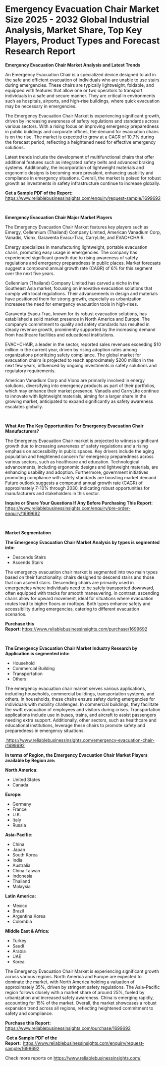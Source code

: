 <p><h1>Emergency Evacuation Chair Market Size 2025 - 2032 Global Industrial Analysis, Market Share, Top Key Players, Product Types and Forecast Research Report</h1></p><p><strong>Emergency Evacuation Chair Market Analysis and Latest Trends</strong></p>
<p><p>An Emergency Evacuation Chair is a specialized device designed to aid in the safe and efficient evacuation of individuals who are unable to use stairs during emergencies. These chairs are typically lightweight, foldable, and equipped with features that allow one or two operators to transport individuals in a safe and secure manner. They are critical in environments such as hospitals, airports, and high-rise buildings, where quick evacuation may be necessary in emergencies.</p><p>The Emergency Evacuation Chair Market is experiencing significant growth, driven by increasing awareness of safety regulations and standards across various sectors. With a rising focus on improving emergency preparedness in public buildings and corporate offices, the demand for evacuation chairs is on the rise. The market is expected to grow at a CAGR of 10.7% during the forecast period, reflecting a heightened need for effective emergency solutions. </p><p>Latest trends include the development of multifunctional chairs that offer additional features such as integrated safety belts and advanced braking systems. Additionally, the incorporation of lightweight materials and ergonomic designs is becoming more prevalent, enhancing usability and compliance in emergency situations. Overall, the market is poised for robust growth as investments in safety infrastructure continue to increase globally.</p></p>
<p><strong>Get a Sample PDF of the Report:&nbsp;</strong> <a href="https://www.reliablebusinessinsights.com/enquiry/request-sample/1699692?utm_campaign=2315&utm_medium=2&utm_source=Github&utm_content=ia&utm_term=10042025&utm_id=emergency-evacuation-chair">https://www.reliablebusinessinsights.com/enquiry/request-sample/1699692</a></p>
<p>&nbsp;</p>
<p><strong>Emergency Evacuation Chair Major Market Players</strong></p>
<p><p>The Emergency Evacuation Chair Market features key players such as Emergy, Cellennium (Thailand) Company Limited, American Vanadium Corp, Vanadis, Vionx, Garaventa Evacu-Trac, CarryLite, and EVAC+CHAIR. </p><p>Emergy specializes in manufacturing lightweight, portable evacuation chairs, promoting easy usage in emergencies. The company has experienced significant growth due to rising awareness of safety regulations and emergency preparedness in public places. Market forecasts suggest a compound annual growth rate (CAGR) of 6% for this segment over the next five years.</p><p>Cellennium (Thailand) Company Limited has carved a niche in the Southeast Asia market, focusing on innovative evacuation solutions that comply with local regulations. Their advancements in design and materials have positioned them for strong growth, especially as urbanization increases the need for emergency evacuation tools in high-rises.</p><p>Garaventa Evacu-Trac, known for its robust evacuation solutions, has established a solid market presence in North America and Europe. The company’s commitment to quality and safety standards has resulted in steady revenue growth, prominently supported by the increasing demand from healthcare facilities and educational institutions.</p><p>EVAC+CHAIR, a leader in the sector, reported sales revenues exceeding $10 million in the current year, driven by rising adoption rates among organizations prioritizing safety compliance. The global market for evacuation chairs is projected to reach approximately $200 million in the next few years, influenced by ongoing investments in safety solutions and regulatory requirements.</p><p>American Vanadium Corp and Vionx are primarily involved in energy solutions, diversifying into emergency products as part of their portfolios, which may enhance their market presence. Vanadis and CarryLite continue to innovate with lightweight materials, aiming for a larger share in the growing market, anticipated to expand significantly as safety awareness escalates globally.</p></p>
<p>&nbsp;</p>
<p><strong>What Are The Key Opportunities For Emergency Evacuation Chair Manufacturers?</strong></p>
<p><p>The Emergency Evacuation Chair market is projected to witness significant growth due to increasing awareness of safety regulations and a rising emphasis on accessibility in public spaces. Key drivers include the aging population and heightened concern for emergency preparedness across various sectors, such as healthcare and education. Technological advancements, including ergonomic designs and lightweight materials, are enhancing usability and adoption. Furthermore, government initiatives promoting compliance with safety standards are boosting market demand. Future outlook suggests a compound annual growth rate (CAGR) of approximately 7-10% through 2030, indicating robust opportunities for manufacturers and stakeholders in this sector.</p></p>
<p><strong>Inquire or Share Your Questions If Any Before Purchasing This Report:</strong> <a href="https://www.reliablebusinessinsights.com/enquiry/pre-order-enquiry/1699692?utm_campaign=2315&utm_medium=2&utm_source=Github&utm_content=ia&utm_term=10042025&utm_id=emergency-evacuation-chair">https://www.reliablebusinessinsights.com/enquiry/pre-order-enquiry/1699692</a></p>
<p>&nbsp;</p>
<p><strong>Market Segmentation</strong></p>
<p><strong>The Emergency Evacuation Chair Market Analysis by types is segmented into:</strong></p>
<p><ul><li>Descends Stairs</li><li>Ascends Stairs</li></ul></p>
<p><p>The emergency evacuation chair market is segmented into two main types based on their functionality: chairs designed to descend stairs and those that can ascend stairs. Descending chairs are primarily used in emergencies where individuals need to be safely transported downward, often equipped with tracks for smooth maneuvering. In contrast, ascending chairs allow for upward movement, ideal for situations where evacuation routes lead to higher floors or rooftops. Both types enhance safety and accessibility during emergencies, catering to different evacuation scenarios.</p></p>
<p><strong>Purchase this Report:&nbsp;</strong><a href="https://www.reliablebusinessinsights.com/purchase/1699692?utm_campaign=2315&utm_medium=2&utm_source=Github&utm_content=ia&utm_term=10042025&utm_id=emergency-evacuation-chair">https://www.reliablebusinessinsights.com/purchase/1699692</a></p>
<p>&nbsp;</p>
<p><strong>The Emergency Evacuation Chair Market Industry Research by Application is segmented into:</strong></p>
<p><ul><li>Household</li><li>Commercial Building</li><li>Transportation</li><li>Others</li></ul></p>
<p><p>The emergency evacuation chair market serves various applications, including households, commercial buildings, transportation systems, and others. In households, these chairs ensure safety during emergencies for individuals with mobility challenges. In commercial buildings, they facilitate the swift evacuation of employees and visitors during crises. Transportation applications include use in buses, trains, and aircraft to assist passengers needing extra support. Additionally, other sectors, such as healthcare and educational institutions, leverage these chairs to promote safety and preparedness in emergency situations.</p></p>
<p><a href="https://www.reliablebusinessinsights.com/emergency-evacuation-chair-r1699692?utm_campaign=2315&utm_medium=2&utm_source=Github&utm_content=ia&utm_term=10042025&utm_id=emergency-evacuation-chair">&nbsp;https://www.reliablebusinessinsights.com/emergency-evacuation-chair-r1699692</a></p>
<p><strong>In terms of Region, the Emergency Evacuation Chair Market Players available by Region are:</strong></p>
<p>
    <p> <strong> North America: </strong>
        <ul>
            <li>United States</li>
            <li>Canada</li>
        </ul>
        </p> 
    <p> <strong> Europe: </strong>
        <ul>
            <li>Germany</li>
            <li>France</li>
            <li>U.K.</li>
            <li>Italy</li>
            <li>Russia</li>
        </ul>
        </p> 
    <p> <strong> Asia-Pacific: </strong>
        <ul>
            <li>China</li>
            <li>Japan</li>
            <li>South Korea</li>
            <li>India</li>
            <li>Australia</li>
            <li>China Taiwan</li>
            <li>Indonesia</li>
            <li>Thailand</li>
            <li>Malaysia</li>
        </ul>
        </p> 
    <p> <strong> Latin America: </strong>
        <ul>
            <li>Mexico</li>
            <li>Brazil</li>
            <li>Argentina Korea</li>
            <li>Colombia</li>
        </ul>
        </p> 
    <p> <strong> Middle East & Africa: </strong>
        <ul>
            <li>Turkey</li>
            <li>Saudi</li>
            <li>Arabia</li>
            <li>UAE</li>
            <li>Korea</li>
        </ul>
    </p>
    </p>
<p><p>The Emergency Evacuation Chair Market is experiencing significant growth across various regions. North America and Europe are expected to dominate the market, with North America holding a valuation of approximately 35%, driven by stringent safety regulations. The Asia-Pacific region follows closely with a market share of around 25%, fueled by urbanization and increased safety awareness. China is emerging rapidly, accounting for 15% of the market. Overall, the market showcases a robust expansion trend across all regions, reflecting heightened commitment to safety and compliance.</p></p>
<p><strong>Purchase this Report: </strong><a href="https://www.reliablebusinessinsights.com/purchase/1699692?utm_campaign=2315&utm_medium=2&utm_source=Github&utm_content=ia&utm_term=10042025&utm_id=emergency-evacuation-chair">https://www.reliablebusinessinsights.com/purchase/1699692</a></p>
<p>&nbsp;<strong>Get a Sample PDF of the Report:&nbsp;&nbsp;</strong><a href="https://www.reliablebusinessinsights.com/enquiry/request-sample/1699692?utm_campaign=2315&utm_medium=2&utm_source=Github&utm_content=ia&utm_term=10042025&utm_id=emergency-evacuation-chair">https://www.reliablebusinessinsights.com/enquiry/request-sample/1699692</a></p>
<p><strong></strong></p>
<p>Check more reports on <a href="https://www.reliablebusinessinsights.com/?utm_campaign=2315&utm_medium=2&utm_source=Github&utm_content=ia&utm_term=10042025&utm_id=emergency-evacuation-chair">https://www.reliablebusinessinsights.com/</a></p>